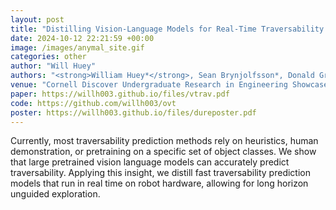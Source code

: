 ```yaml
---
layout: post
title: "Distilling Vision-Language Models for Real-Time Traversability Prediction"
date: 2024-10-12 22:21:59 +00:00
image: /images/anymal_site.gif
categories: other
author: "Will Huey"
authors: "<strong>William Huey*</strong>, Sean Brynjolfsson*, Donald Greenberg"
venue: "Cornell Discover Undergraduate Research in Engineering Showcase"
paper: https://willh003.github.io/files/vtrav.pdf
code: https://github.com/willh003/ovt
poster: https://willh003.github.io/files/dureposter.pdf
---
```


Currently, most traversability prediction methods rely on heuristics, human demonstration, or pretraining on a specific set of object classes. We show that large pretrained vision language models can accurately predict traversability. Applying this insight, we distill fast traversability prediction models that run in real time on robot hardware, allowing for long horizon unguided exploration.
